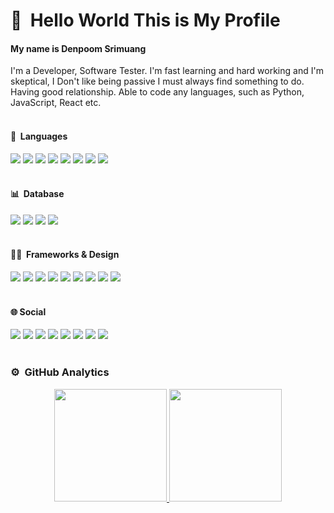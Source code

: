 # 👋 &nbsp;Hello World This is My Profile  

#### My name is Denpoom Srimuang</br>
I'm a Developer, Software Tester.
I'm fast learning and hard working and I'm skeptical, I Don't like being passive I must always find something to do. Having good relationship. Able to code any languages, such as Python, JavaScript, React etc.
</br></br>
#### 🎨 &nbsp;Languages 
<img src="https://img.shields.io/badge/HTML5-E34F26?style=for-the-badge&logo=html5&logoColor=white"> <img  src="https://img.shields.io/badge/CSS3-1572B6?style=for-the-badge&logo=css3&logoColor=white"> <img  src="https://img.shields.io/badge/JavaScript-F7DF1E?style=for-the-badge&logo=javascript&logoColor=black"> <img  src="https://img.shields.io/badge/Bootstrap-563D7C?style=for-the-badge&logo=bootstrap&logoColor=white"> <img  src="https://img.shields.io/badge/React-20232A?style=for-the-badge&logo=react&logoColor=61DAFB"> <img src="https://img.shields.io/badge/PHP-777BB4?style=for-the-badge&logo=php&logoColor=white"> 
<img src="https://img.shields.io/badge/Java-ED8B00?style=for-the-badge&logo=java&logoColor=white">  <img src="https://img.shields.io/badge/React_Native-20232A?style=for-the-badge&logo=react&logoColor=61DAFB"> 
</br></br>
#### 📊  &nbsp;Database 
<img src="https://img.shields.io/badge/MySQL-00000F?style=for-the-badge&logo=mysql&logoColor=white"> <img src="https://img.shields.io/badge/PostgreSQL-316192?style=for-the-badge&logo=postgresql&logoColor=white"> <img src="https://img.shields.io/badge/MongoDB-4EA94B?style=for-the-badge&logo=mongodb&logoColor=white"> <img src="https://img.shields.io/badge/SQLite-07405E?style=for-the-badge&logo=sqlite&logoColor=white"> 
</br></br>
#### 🚀📐 &nbsp;Frameworks & Design  
<img src="https://img.shields.io/badge/Robot Framework-1572B6?style=for-the-badge&logo=RobotFramework&logoColor=white"> <img src="https://img.shields.io/badge/Node.js-339933?style=for-the-badge&logo=nodedotjs&logoColor=white"> <img src="https://img.shields.io/badge/npm-CB3837?style=for-the-badge&logo=npm&logoColor=white"> <img src="https://img.shields.io/badge/Yarn-000000?style=for-the-badge&logo=yarn&logoColor=white"> <img src="https://img.shields.io/badge/Tailwind_CSS-38B2AC?style=for-the-badge&logo=tailwind-css&logoColor=white"> <img src="https://img.shields.io/badge/Material--UI-0081CB?style=for-the-badge&logo=material-ui&logoColor=white"> <img src="https://img.shields.io/badge/Django-092E20?style=for-the-badge&logo=django&logoColor=green"> <img src="https://img.shields.io/badge/GraphQl-E10098?style=for-the-badge&logo=graphql&logoColor=white"> <img src="https://img.shields.io/badge/Git-F05032?style=for-the-badge&logo=git&logoColor=white"> 
</br></br>
#### 🌐  Social   
<img src="https://img.shields.io/badge/Facebook-1877F2?style=for-the-badge&logo=facebook&logoColor=white">  <img src="https://img.shields.io/badge/Instagram-E4405F?style=for-the-badge&logo=instagram&logoColor=white">  <img src="https://img.shields.io/badge/LinkedIn-0077B5?style=for-the-badge&logo=linkedin&logoColor=white">  <img src="https://img.shields.io/badge/GitHub-100000?style=for-the-badge&logo=github&logoColor=white"> <img src="https://img.shields.io/badge/Bitbucket-330F63?style=for-the-badge&logo=bitbucket&logoColor=white"> <img src="ttps://img.shields.io/badge/Stack_Overflow-FE7A16?style=for-the-badge&logo=stack-overflow&logoColor=white"> <img src="https://img.shields.io/badge/Codepen-000000?style=for-the-badge&logo=codepen&logoColor=white"> <img src="https://img.shields.io/badge/Pinterest-%23E60023.svg?&style=for-the-badge&logo=Pinterest&logoColor=white"> 
</br></br>
### ⚙️ &nbsp;GitHub Analytics

<p align="center">
<a href="https://github.com/denpoom">
  <img height="180em" src="https://github-readme-stats-eight-theta.vercel.app/api?username=denpoom&show_icons=true&theme=radical&include_all_commits=true&count_private=true"/>
  <img height="180em" src="https://github-readme-stats-eight-theta.vercel.app/api/top-langs/?username=denpoom&layout=compact&langs_count=8&theme=dark"/>
</a>
</p>

